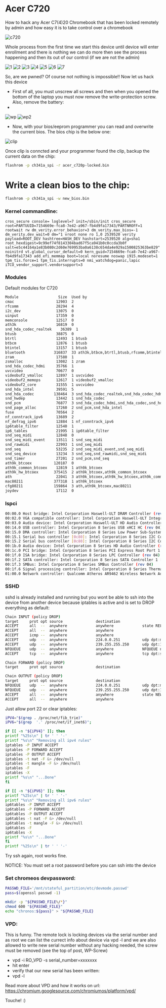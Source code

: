 # Acer C720

How to hack any Acer C7(4)20 Chromebook that has been locked remotely by admin and how easy it is to take control over a chromebook

![c720](https://user-images.githubusercontent.com/26827453/174461655-7e6872f6-2fa1-4cfa-a027-40bb8e1e20e0.jpg)

Whole process from the first time we start this device until device will enter enrollment and there is nothing we can do more then see the process happening and then its out of our control (if we are not the admin)

![1](https://user-images.githubusercontent.com/26827453/174461657-5f8cea41-07d7-436d-8fd1-ae54fa64b41f.jpg)
![2](https://user-images.githubusercontent.com/26827453/174461659-afe20964-e264-48b8-84f5-b31832500eda.jpg)
![3](https://user-images.githubusercontent.com/26827453/174461660-08ed4809-1f21-4f07-8445-e27acd2446da.jpg)
![4](https://user-images.githubusercontent.com/26827453/174461661-fcf2018c-67bc-42d3-ab57-7730e485af7a.jpg)
![5](https://user-images.githubusercontent.com/26827453/174461662-b9a6f5c1-6220-4669-96c7-101573a9f850.jpg)
![6](https://user-images.githubusercontent.com/26827453/174461665-cb379918-9a6e-43b6-97e9-2194951983b9.jpg)
![7](https://user-images.githubusercontent.com/26827453/174461666-ab14f741-3e95-4503-b9a3-1015ffc5edeb.jpg)


So, are we pwned? Of course not nothing is impossible!! Now let us hack this device

* First of all, you must unscrew all screws and then when you opened the bottom of the laptop you must now remove the write-protection screw. Also, remove the battery:
* 
![wp](https://user-images.githubusercontent.com/26827453/174461667-ba02f146-f8a9-4ea5-8688-b4d8a3164b7d.jpg)
![wp2](https://user-images.githubusercontent.com/26827453/174461668-998b04d4-6b11-40f2-a0f4-99fd21e2c0a7.jpg)

* Now, with your bios/eeprom programmer you can read and overwrite the current bios. The bíos chip is the below one: 

![clip](https://user-images.githubusercontent.com/26827453/174461669-2513ea3a-3778-495b-8a86-aebf9fa52126.jpg)

Once clip is conncted and your programmer found the clip, backup the current data on the chip:

```sh
flashrom -p ch341a_spi -r acer_c720p-locked.bin
```

# Write a clean bios to the chip:

```sh
flashrom -p ch341a_spi -w new_bios.bin
```

### Kernel commandline:

	cros_secure console= loglevel=7 init=/sbin/init cros_secure root=PARTUUID=7154669e-fca8-7e42-a967-fb4d9fa17343/PARTNROFF=1 rootwait rw dm_verity.error_behavior=3 dm_verity.max_bios=-1 dm_verity.dev_wait=0 dm="1 vroot none ro 1,0 2539520 verity payload=ROOT_DEV hashtree=HASH_DEV hashstart=2539520 alg=sha1 root_hexdigest=9c99ef74f8143304bad67f5ca941b0c0ccda3b0f salt=e5c44164a1e83b080c2d60e769953ba0a6138c654da4e929a1500825363be829" noinitrd vt.global_cursor_default=0 kern_guid=7154669e-fca8-7e42-a967-fb4d9fa17343 add_efi_memmap boot=local noresume noswap i915.modeset=1 tpm_tis.force=1 tpm_tis.interrupts=0 nmi_watchdog=panic,lapic iTCO_vendor_support.vendorsupport=3 

### Modules

Default modules for C720


```sh
Module                  Size  Used by
cmac                   12903  2
rfcomm                 28294  4
i2c_dev                13075  0
uinput                 17359  0
memconsole             12517  0
ath3k                  16819  0
snd_hda_codec_realtek    36389  1
btusb                  38875  0
btrtl                  12493  1 btusb
btbcm                  12876  1 btusb
btintel                13157  1 btusb
bluetooth             316837  33 ath3k,btbcm,btrtl,btusb,rfcomm,btintel
zram                   17580  1
zsmalloc               13082  1 zram
snd_hda_codec_hdmi     35766  1
uvcvideo               70677  0
videobuf2_vmalloc      12897  1 uvcvideo
videobuf2_memops       12617  1 videobuf2_vmalloc
videobuf2_core         31555  1 uvcvideo
snd_hda_intel          39591  5
snd_hda_codec         138464  3 snd_hda_codec_realtek,snd_hda_codec_hdmi,snd_hda_intel
snd_hwdep              13442  1 snd_hda_codec
snd_pcm                76877  3 snd_hda_codec_hdmi,snd_hda_codec,snd_hda_intel
snd_page_alloc         17260  2 snd_pcm,snd_hda_intel
fuse                   70564  2
nf_conntrack_ipv6      13689  2
nf_defrag_ipv6         12884  1 nf_conntrack_ipv6
ip6table_filter        12540  1
ip6_tables             21995  1 ip6table_filter
snd_seq_midi           12848  0
snd_seq_midi_event     13511  1 snd_seq_midi
snd_rawmidi            22993  1 snd_seq_midi
snd_seq                53235  2 snd_seq_midi_event,snd_seq_midi
snd_seq_device         13234  3 snd_seq,snd_rawmidi,snd_seq_midi
snd_timer              27201  2 snd_pcm,snd_seq
ath9k_btcoex          120187  0
ath9k_common_btcoex    12819  1 ath9k_btcoex
ath9k_hw_btcoex       375415  2 ath9k_btcoex,ath9k_common_btcoex
ath                    22041  3 ath9k_btcoex,ath9k_hw_btcoex,ath9k_common_btcoex
mac80211              377318  1 ath9k_btcoex
cfg80211              159864  3 ath,ath9k_btcoex,mac80211
joydev                 17112  0
```

### lspci

```sh
00:00.0 Host bridge: Intel Corporation Haswell-ULT DRAM Controller (rev 0b)
00:02.0 VGA compatible controller: Intel Corporation Haswell-ULT Integrated Graphics Controller (rev 0b)
00:03.0 Audio device: Intel Corporation Haswell-ULT HD Audio Controller (rev 0b)
00:14.0 USB controller: Intel Corporation 8 Series USB xHCI HC (rev 04)
00:15.0 DMA controller: Intel Corporation 8 Series Low Power Sub-System DMA (rev 04)
00:15.1 Serial bus controller [0c80]: Intel Corporation 8 Series I2C Controller #0 (rev 04)
00:15.2 Serial bus controller [0c80]: Intel Corporation 8 Series I2C Controller #1 (rev 04)
00:1b.0 Audio device: Intel Corporation 8 Series HD Audio Controller (rev 04)
00:1c.0 PCI bridge: Intel Corporation 8 Series PCI Express Root Port 1 (rev e4)
00:1f.0 ISA bridge: Intel Corporation 8 Series LPC Controller (rev 04)
00:1f.2 SATA controller: Intel Corporation 8 Series SATA Controller 1 [AHCI mode] (rev 04)
00:1f.3 SMBus: Intel Corporation 8 Series SMBus Controller (rev 04)
00:1f.6 Signal processing controller: Intel Corporation 8 Series Thermal (rev 04)
01:00.0 Network controller: Qualcomm Atheros AR9462 Wireless Network Adapter (rev 01)
```


### SSHD

sshd is already installed and running but you wont be able to ssh into the device from another device because iptables is active and is set to DROP everything as default:

```sh
Chain INPUT (policy DROP)
target     prot opt source               destination         
ACCEPT     all  --  anywhere             anywhere             state RELATED,ESTABLISHED
ACCEPT     all  --  anywhere             anywhere            
ACCEPT     icmp --  anywhere             anywhere            
ACCEPT     udp  --  anywhere             224.0.0.251          udp dpt:mdns
ACCEPT     udp  --  anywhere             239.255.255.250      udp dpt:1900
NFQUEUE    udp  --  anywhere             anywhere             NFQUEUE num 10000
ACCEPT     tcp  --  anywhere             anywhere             tcp dpt:ssh

Chain FORWARD (policy DROP)
target     prot opt source               destination         

Chain OUTPUT (policy DROP)
target     prot opt source               destination         
NFQUEUE    udp  --  anywhere             224.0.0.251          udp dpt:mdns NFQUEUE num 10001
NFQUEUE    udp  --  anywhere             239.255.255.250      udp dpt:1900 NFQUEUE num 10001
ACCEPT     all  --  anywhere             anywhere             state NEW,RELATED,ESTABLISHED
ACCEPT     all  --  anywhere             anywhere    
```

Just allow port 22 or clear iptables:

```sh
iPV4="$(grep . /proc/net/fib_trie)"
iPV6="$(grep  '.' /proc/net/if_inet6)"; 

if [[ -n "${iPV4}" ]]; then 
printf "%25s\n" | tr ' ' '-'
printf "%s\n" "Removing all ipv4 rules"
iptables -P INPUT ACCEPT 
iptables -P FORWARD ACCEPT
iptables -P OUTPUT ACCEPT
iptables -t nat -F &> /dev/null
iptables -t mangle -F &> /dev/null
iptables -F
iptables -X
printf "%s\n" "...Done"
fi

if [[ -n "${iPV6}" ]]; then 
printf "%25s\n" | tr ' ' '-'
printf "%s\n" "Removing all ipv6 rules"
ip6tables -P INPUT ACCEPT
ip6tables -P FORWARD ACCEPT
ip6tables -P OUTPUT ACCEPT
ip6tables -t nat -F &> /dev/null
ip6tables -t mangle -F &> /dev/null
ip6tables -F
ip6tables -X
printf "%s\n" "...Done"
fi
printf "%25s\n" | tr ' ' '-'
```

Try ssh again, root works fine.

NOTICE: You must set a root password before you can ssh into the device


### Set chromeos devpassword:

```sh
PASSWD_FILE='/mnt/stateful_partition/etc/devmode.passwd'
pass=$(openssl passwd -1)

mkdir -p "${PASSWD_FILE%/*}"
chmod 600 "${PASSWD_FILE}"
echo "chronos:${pass}" > "${PASSWD_FILE}
```

### VPD:

This is funny. The remote lock is locking devices via the serial number and as root we can list the currect info about device via vpd -l and we are also allowed to write new serial number without any hacking needed, the screw must be removed (see the top of post, WP-Screw)


* vpd -i RO_VPD -s serial_number=xxxxxxx
* hit enter
* verify that our new serial has been written:
* vpd -l

Read more about VPD and how it works on url: https://chromium.googlesource.com/chromiumos/platform/vpd/

Touche! :) 


